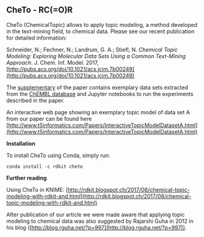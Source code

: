 CheTo - RC(=O)R
--------


CheTo (ChemicalTopic) allows to apply topic modeling, a method developed in the text-mining field,  to chemical data. Please see our recent publication for detailed information: 

Schneider, N.; Fechner, N.; Landrum, G. A.; Stiefl, N. *Chemical Topic Modeling: Exploring Molecular Data Sets Using a Common Text-Mining Approach*. J. Chem. Inf. Model. 2017, [http://pubs.acs.org/doi/10.1021/acs.jcim.7b00249](http://pubs.acs.org/doi/10.1021/acs.jcim.7b00249)

The [supplementary](http://pubs.acs.org/doi/suppl/10.1021/acs.jcim.7b00249) of the paper contains exemplary data sets extracted from the [ChEMBL database](https://www.ebi.ac.uk/chembl/) and Jupyter notebooks to run the experiments described in the paper.

An interactive web page showing an exemplary topic model of data set A from our paper can be found here [http://www.t5informatics.com/Papers/InteractiveTopicModelDatasetA.html](http://www.t5informatics.com/Papers/InteractiveTopicModelDatasetA.html)

**Installation**

To install CheTo using Conda, simply run:

  `conda install -c rdkit cheto`
  
**Further reading**

Using CheTo in KNIME: [http://rdkit.blogspot.ch/2017/08/chemical-topic-modeling-with-rdkit-and.html](http://rdkit.blogspot.ch/2017/08/chemical-topic-modeling-with-rdkit-and.html)

After publication of our article we were made aware that applying topic modeling to chemical data was also suggested by Rajarshi Guha in 2012 in his blog ([http://blog.rguha.net/?p=997](http://blog.rguha.net/?p=997)).
